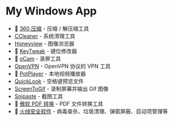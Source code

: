 # My Windows App

- 💖 [360 压缩](http://yasuo.360.cn/) - 压缩 / 解压缩工具
- [CCleaner](https://www.ccleaner.com/) - 系统清理工具
- [Honeyview](https://www.bandisoft.com/honeyview/) - 图像浏览器
- 💖 [KeyTweak](https://www.bleepingcomputer.com/download/keytweak/) - 键位修改器
- 💖 [oCam](https://ohsoft.net/eng/ocam/download.php?cate=1002) - 录屏工具
- [OpenVPN](https://openvpn.net/) - OpenVPN 协议的 VPN 工具
- 💖 [PotPlayer](https://potplayer.daum.net/) - 本地视频播放器
- [QuickLook](https://github.com/QL-Win/QuickLook) - 空格键预览文件
- [ScreenToGif](https://www.screentogif.com/) - 录制屏幕并输出 Gif 图像
- [Snipaste](https://zh.snipaste.com/) - 截图工具
- 💖 [傲软 PDF 转换](https://www.apowersoft.cn/pdf-converter) - PDF 文件转换工具
- 💖 [火绒安全软件](https://www.huorong.cn/) - 病毒查杀、垃圾清理、弹窗屏蔽、启动项管理等
